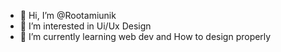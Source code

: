 - 👋 Hi, I’m @Rootamiunik
- 👀 I’m interested in Ui/Ux Design
- 🌱 I’m currently learning web dev and How to design properly 


<!---
Rootamiunik/Rootamiunik is a ✨ special ✨ repository because its `README.md` (this file) appears on your GitHub profile.
You can click the Preview link to take a look at your changes.
--->
